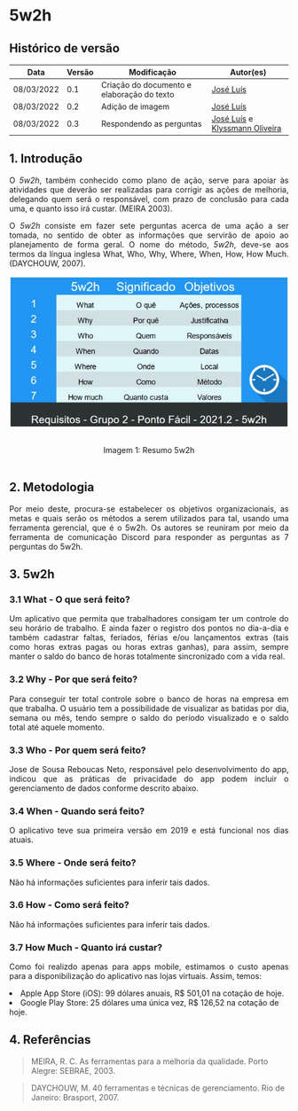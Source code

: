 # 5w2h

## Histórico de versão

|Data | Versão | Modificação | Autor(es)|
| -- | -- | -- | -- |
| 08/03/2022 |  0.1   | Criação do documento e elaboração do texto|  [José Luís](https://github.com/joseluis-rt)|
| 08/03/2022 |  0.2   | Adição de imagem |  [José Luís](https://github.com/joseluis-rt)|
| 08/03/2022 |  0.3   | Respondendo as perguntas |  [José Luís](https://github.com/joseluis-rt) e  [Klyssmann Oliveira](https://github.com/klyssmannoliveira) |





## 1. Introdução

<p style="text-align: justify"> O <i>5w2h</i>, também conhecido como plano de ação, serve para apoiar às atividades que deverão ser realizadas para corrigir as ações de melhoria, delegando quem será o responsável, com prazo de conclusão para cada uma, e quanto isso irá custar. (MEIRA 2003). </p>

<p style="text-align: justify"> O <i>5w2h</i>  consiste em fazer sete perguntas acerca de uma ação a ser tomada, no sentido de obter as informações que servirão de apoio ao planejamento de forma geral. O nome do método, <i>5w2h</i>, deve-se aos termos da língua inglesa What, Who, Why, Where, When, How, How Much. (DAYCHOUW, 2007). </p>

<center>

<p align = "center"><img src="https://raw.githubusercontent.com/Requisitos-de-Software/2021.2-PontoFacil/master/docs/assets/imagens/5w2h_resumo.jpg"></p><br>

<figcaption>Imagem 1: Resumo 5w2h</figcaption>

</center>

<br>

## 2. Metodologia

<p style="text-align: justify"> Por meio deste, procura-se estabelecer os objetivos organizacionais, as metas e quais serão os métodos a serem utilizados para tal, usando uma ferramenta gerencial, que é o 5w2h. Os autores se reuniram por meio da ferramenta de comunicação Discord para responder as perguntas as 7 perguntas do 5w2h. </p>
  
## 3. 5w2h

### 3.1 What - O que será feito?

<p style="text-align: justify"> Um aplicativo que permita que trabalhadores consigam ter um controle do seu horário de trabalho. E ainda fazer o registro dos pontos no dia-a-dia e também cadastrar faltas, feriados, férias e/ou lançamentos extras (tais como horas extras pagas ou horas extras ganhas), para assim, sempre manter o saldo do banco de horas totalmente sincronizado com a vida real. </p>

### 3.2 Why - Por que será feito?

<p style="text-align: justify"> Para conseguir ter total controle sobre o banco de horas na empresa em que trabalha. O usuário tem a possibilidade de visualizar as batidas por dia, semana ou mês, tendo sempre o saldo do período visualizado e o saldo total até aquele momento.
</p>

### 3.3 Who - Por quem será feito?

<p style="text-align: justify">  Jose de Sousa Reboucas Neto, responsável pelo desenvolvimento do app, indicou que as práticas de privacidade do app podem incluir o gerenciamento de dados conforme descrito abaixo. </p>

### 3.4 When - Quando será feito?

<p style="text-align: justify"> O aplicativo teve sua primeira versão em 2019 e está funcional nos dias atuais. </p>

### 3.5 Where - Onde será feito?

<p style="text-align: justify"> Não há informações suficientes para inferir tais dados. </p>

### 3.6 How - Como será feito?

<p style="text-align: justify"> Não há informações suficientes para inferir tais dados. </p>

### 3.7 How Much - Quanto irá custar?

<p style="text-align: justify"> Como foi realizdo apenas para apps mobile, estimamos o custo apenas para a disponibilização do aplicativo nas lojas virtuais. Assim, temos:
<li> Apple App Store (iOS): 99 dólares anuais, R$ 501,01 na cotação de hoje. </li>
<li> Google Play Store: 25 dólares uma única vez, R$ 126,52 na cotação de hoje. </li> </p>

## 4. Referências

> MEIRA, R. C. As ferramentas para a melhoria da qualidade. Porto Alegre: SEBRAE, 2003.

> DAYCHOUW, M. 40 ferramentas e técnicas de gerenciamento. Rio de Janeiro: Brasport, 2007.
